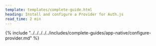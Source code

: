 ```yaml
---
template: templates/complete-guide.html
heading: Install and configure a Provider for Auth.js
read_time: 2 min
---
```


{% include "../../../../../includes/complete-guides/app-native/configure-provider.md" %}
